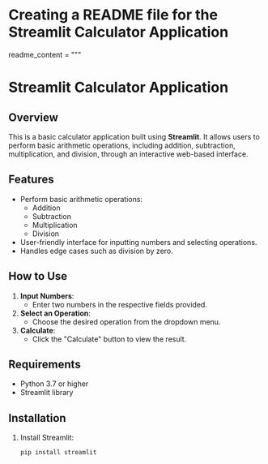 # Creating a README file for the Streamlit Calculator Application

readme_content = """
# Streamlit Calculator Application

## Overview
This is a basic calculator application built using **Streamlit**. It allows users to perform basic arithmetic operations, including addition, subtraction, multiplication, and division, through an interactive web-based interface.

## Features
- Perform basic arithmetic operations:
  - Addition
  - Subtraction
  - Multiplication
  - Division
- User-friendly interface for inputting numbers and selecting operations.
- Handles edge cases such as division by zero.

## How to Use
1. **Input Numbers**:
   - Enter two numbers in the respective fields provided.
2. **Select an Operation**:
   - Choose the desired operation from the dropdown menu.
3. **Calculate**:
   - Click the "Calculate" button to view the result.

## Requirements
- Python 3.7 or higher
- Streamlit library

## Installation
1. Install Streamlit:
   ```bash
   pip install streamlit
